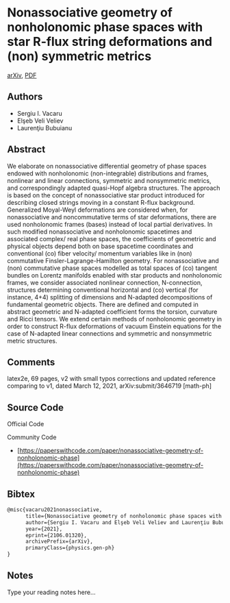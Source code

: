 
# Nonassociative geometry of nonholonomic phase spaces with star R-flux string deformations and (non) symmetric metrics

[arXiv](https://arxiv.org/abs/2106.01320), [PDF](https://arxiv.org/pdf/2106.01320.pdf)

## Authors

- Sergiu I. Vacaru
- Elşeb Veli Veliev
- Laurenţiu Bubuianu

## Abstract

We elaborate on nonassociative differential geometry of phase spaces endowed with nonholonomic (non-integrable) distributions and frames, nonlinear and linear connections, symmetric and nonsymmetric metrics, and correspondingly adapted quasi-Hopf algebra structures. The approach is based on the concept of nonassociative star product introduced for describing closed strings moving in a constant R-flux background. Generalized Moyal-Weyl deformations are considered when, for nonassociative and noncommutative terms of star deformations, there are used nonholonomic frames (bases) instead of local partial derivatives. In such modified nonassociative and nonholonomic spacetimes and associated complex/ real phase spaces, the coefficients of geometric and physical objects depend both on base spacetime coordinates and conventional (co) fiber velocity/ momentum variables like in (non) commutative Finsler-Lagrange-Hamilton geometry. For nonassociative and (non) commutative phase spaces modelled as total spaces of (co) tangent bundles on Lorentz manifolds enabled with star products and nonholonomic frames, we consider associated nonlinear connection, N-connection, structures determining conventional horizontal and (co) vertical (for instance, 4+4) splitting of dimensions and N-adapted decompositions of fundamental geometric objects. There are defined and computed in abstract geometric and N-adapted coefficient forms the torsion, curvature and Ricci tensors. We extend certain methods of nonholonomic geometry in order to construct R-flux deformations of vacuum Einstein equations for the case of N-adapted linear connections and symmetric and nonsymmetric metric structures.

## Comments

latex2e, 69 pages, v2 with small typos corrections and updated reference comparing to v1, dated March 12, 2021, arXiv:submit/3646719 [math-ph]

## Source Code

Official Code



Community Code

- [https://paperswithcode.com/paper/nonassociative-geometry-of-nonholonomic-phase](https://paperswithcode.com/paper/nonassociative-geometry-of-nonholonomic-phase)

## Bibtex

```tex
@misc{vacaru2021nonassociative,
      title={Nonassociative geometry of nonholonomic phase spaces with star R-flux string deformations and (non) symmetric metrics}, 
      author={Sergiu I. Vacaru and Elşeb Veli Veliev and Laurenţiu Bubuianu},
      year={2021},
      eprint={2106.01320},
      archivePrefix={arXiv},
      primaryClass={physics.gen-ph}
}
```

## Notes

Type your reading notes here...

